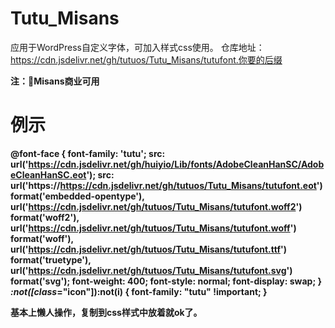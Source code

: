 # Tutu_Misans
应用于WordPress自定义字体，可加入样式css使用。
仓库地址：https://cdn.jsdelivr.net/gh/tutuos/Tutu_Misans/tutufont.你要的后缀

<Strong>注：🤣Misans商业可用<Strong>

# 例示
@font-face {
font-family: 'tutu';
src: url('https://cdn.jsdelivr.net/gh/huiyio/Lib/fonts/AdobeCleanHanSC/AdobeCleanHanSC.eot');
src:
url('https://https://cdn.jsdelivr.net/gh/tutuos/Tutu_Misans/tutufont.eot') format('embedded-opentype'),
url('https://cdn.jsdelivr.net/gh/tutuos/Tutu_Misans/tutufont.woff2') format('woff2'),
url('https://cdn.jsdelivr.net/gh/tutuos/Tutu_Misans/tutufont.woff') format('woff'),
url('https://cdn.jsdelivr.net/gh/tutuos/Tutu_Misans/tutufont.ttf') format('truetype'),
url('https://cdn.jsdelivr.net/gh/tutuos/Tutu_Misans/tutufont.svg') format('svg');
font-weight: 400;
font-style: normal;
font-display: swap;
}
*:not([class*="icon"]):not(i) {
font-family: "tutu" !important;
}

基本上懒人操作，复制到css样式中放着就ok了。
